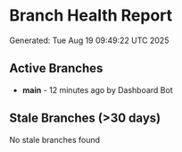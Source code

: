 # Branch Health Report
Generated: Tue Aug 19 09:49:22 UTC 2025

## Active Branches
- **main** - 12 minutes ago by Dashboard Bot

## Stale Branches (>30 days)
No stale branches found
